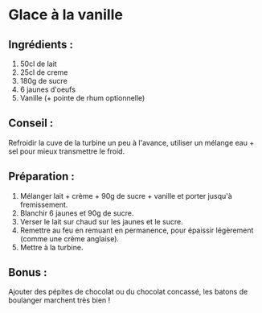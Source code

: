# Glace à la vanille
## Ingrédients :
1. 50cl de lait
2. 25cl de creme
3. 180g de sucre
4. 6 jaunes d'oeufs
5. Vanille (+ pointe de rhum optionnelle) 

## Conseil :
Refroidir la cuve de la turbine un peu à l'avance, utiliser un mélange eau + sel
pour mieux transmettre le froid.


## Préparation :
1. Mélanger lait + crème + 90g de sucre + vanille et porter jusqu'à fremissement.
2. Blanchir 6 jaunes et 90g de sucre.
3. Verser le lait sur chaud sur les jaunes et le sucre.
4. Remettre au feu en remuant en permanence, pour épaissir légèrement (comme une crème anglaise).
5. Mettre à la turbine.

## Bonus :
Ajouter des pépites de chocolat ou du chocolat concassé, les batons de boulanger marchent très bien !
